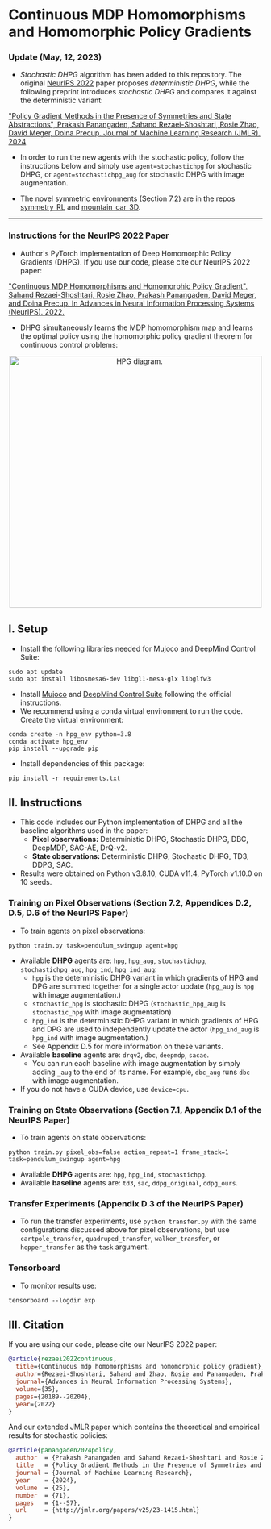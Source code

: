# Continuous MDP Homomorphisms and Homomorphic Policy Gradients

### Update (May, 12, 2023) 
* _Stochastic DHPG_ algorithm has been added to this repository. The original [NeurIPS 2022](https://arxiv.org/abs/2209.07364) 
paper proposes _deterministic DHPG_, while the following preprint introduces _stochastic DHPG_ and compares it against
the deterministic variant:

["Policy Gradient Methods in the Presence of Symmetries and State Abstractions", Prakash Panangaden, Sahand Rezaei-Shoshtari, Rosie Zhao, David Meger, Doina Precup. Journal of Machine Learning Research (JMLR). 2024](https://jmlr.org/papers/v25/23-1415.html)

* In order to run the new agents with the stochastic policy, follow the instructions below and simply use `agent=stochastichpg` for stochastic DHPG,
or `agent=stochastichpg_aug` for stochastic DHPG with image augmentation.

* The novel symmetric environments (Section 7.2) are in the repos [symmetry_RL](https://github.com/sahandrez/symmetry_RL) 
and [mountain_car_3D](https://github.com/sahandrez/mountain_car_3D).

---
### Instructions for the NeurIPS 2022 Paper
* Author's PyTorch implementation of Deep Homomorphic Policy Gradients (DHPG). If you use our code, please cite our NeurIPS 2022 paper:

["Continuous MDP Homomorphisms and Homomorphic Policy Gradient". Sahand Rezaei-Shoshtari, Rosie Zhao, Prakash Panangaden, David Meger, and Doina Precup. In Advances in Neural Information Processing Systems (NeurIPS). 2022.
](https://arxiv.org/abs/2209.07364)

* DHPG simultaneously learns the MDP homomorphism map and learns the optimal policy using the 
homomorphic policy gradient theorem for continuous control problems:
<p align="center">
  <img src="figures/hpg_diagram.png" alt="HPG diagram." width="500"/>
</p>


## I. Setup
* Install the following libraries needed for Mujoco and DeepMind Control Suite:
```commandline
sudo apt update
sudo apt install libosmesa6-dev libgl1-mesa-glx libglfw3
```
* Install [Mujoco](https://github.com/deepmind/mujoco) and [DeepMind Control Suite](https://github.com/deepmind/dm_control)
following the official instructions.
* We recommend using a conda virtual environment to run the code.
Create the virtual environment:
```commandline
conda create -n hpg_env python=3.8
conda activate hpg_env
pip install --upgrade pip
```
* Install dependencies of this package:
```commandline
pip install -r requirements.txt
````

## II. Instructions
* This code includes our Python implementation of DHPG and all 
the baseline algorithms used in the paper: 
  * **Pixel observations:** Deterministic DHPG, Stochastic DHPG, DBC, DeepMDP, SAC-AE, DrQ-v2.
  * **State observations:** Deterministic DHPG, Stochastic DHPG, TD3, DDPG, SAC.
* Results were obtained on Python v3.8.10, CUDA v11.4, PyTorch v1.10.0 on 10 seeds.

### Training on Pixel Observations (Section 7.2, Appendices D.2, D.5, D.6 of the NeurIPS Paper)
* To train agents on pixel observations:
```commandline
python train.py task=pendulum_swingup agent=hpg 
```
* Available **DHPG** agents are: `hpg`, `hpg_aug`, `stochastichpg`, `stochastichpg_aug`, `hpg_ind`, `hpg_ind_aug`:
  * `hpg` is the deterministic DHPG variant in which gradients of HPG and DPG are summed 
  together for a single actor update (`hpg_aug` is `hpg` with image augmentation.) 
  * `stochastic_hpg` is stochastic DHPG (`stochastic_hpg_aug` is `stochastic_hpg` with image augmentation) 
  * `hpg_ind` is the deterministic DHPG variant in which gradients of HPG and DPG are 
   used to independently update the actor (`hpg_ind_aug` is `hpg_ind` with image augmentation.)
  * See Appendix D.5 for more information on these variants. 
* Available **baseline** agents are: `drqv2`, `dbc`, `deepmdp`, `sacae`.
  * You can run each baseline with image augmentation by simply adding `_aug` to the end
  of its name. For example, `dbc_aug` runs `dbc` with image augmentation. 
* If you do not have a CUDA device, use `device=cpu`.

### Training on State Observations (Section 7.1, Appendix D.1 of the NeurIPS Paper)
* To train agents on state observations:
```commandline
python train.py pixel_obs=false action_repeat=1 frame_stack=1 task=pendulum_swingup agent=hpg 
```
* Available **DHPG** agents are: `hpg`, `hpg_ind`, `stochastichpg`.
* Available **baseline** agents are: `td3`, `sac`, `ddpg_original`, `ddpg_ours`.

### Transfer Experiments (Appendix D.3 of the NeurIPS Paper)
* To run the transfer experiments, use `python transfer.py` with the same configurations discussed above for
pixel observations, but use `cartpole_transfer`, `quadruped_transfer`, `walker_transfer`, or `hopper_transfer` 
as the `task` argument.

### Tensorboard
* To monitor results use:
```commandline
tensorboard --logdir exp
```

## III. Citation
If you are using our code, please cite our NeurIPS 2022 paper: 
```bib
@article{rezaei2022continuous,
  title={Continuous mdp homomorphisms and homomorphic policy gradient},
  author={Rezaei-Shoshtari, Sahand and Zhao, Rosie and Panangaden, Prakash and Meger, David and Precup, Doina},
  journal={Advances in Neural Information Processing Systems},
  volume={35},
  pages={20189--20204},
  year={2022}
}
```
And our extended JMLR paper which contains the theoretical and empirical results for stochastic policies:
```bib
@article{panangaden2024policy,
  author  = {Prakash Panangaden and Sahand Rezaei-Shoshtari and Rosie Zhao and David Meger and Doina Precup},
  title   = {Policy Gradient Methods in the Presence of Symmetries and State Abstractions},
  journal = {Journal of Machine Learning Research},
  year    = {2024},
  volume  = {25},
  number  = {71},
  pages   = {1--57},
  url     = {http://jmlr.org/papers/v25/23-1415.html}
}
```
